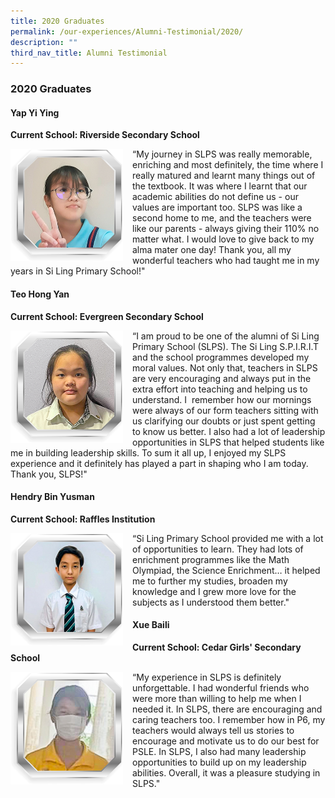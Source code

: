 ```yaml
---
title: 2020 Graduates
permalink: /our-experiences/Alumni-Testimonial/2020/
description: ""
third_nav_title: Alumni Testimonial
---
```

### 2020 Graduates

#### Yap Yi Ying

**Current School: Riverside Secondary School**

<img src="/images/at7.png" style="width:180px;height:180px;margin-right:15px;" align = "left"> “My journey in SLPS was really memorable, enriching and most definitely, the time where I really matured and learnt many things out of the textbook. It was where I learnt that our academic abilities do not define us - our values are important too. SLPS was like a second home to me, and the teachers were like our parents - always giving their 110% no matter what. I would love to give back to my alma mater one day! Thank you, all my wonderful teachers who had taught me in my years in Si Ling Primary School!"

#### Teo Hong Yan
**Current School: Evergreen Secondary School**

<img src="/images/at8.png" style="width:180px;height:180px;margin-right:15px;" align = "left"> “I am proud to be one of the alumni of Si Ling Primary School (SLPS). The Si Ling S.P.I.R.I.T and the school programmes developed my moral values. Not only that, teachers in SLPS are very encouraging and always put in the extra effort into teaching and helping us to understand. I  remember how our mornings were always of our form teachers sitting with us clarifying our doubts or just spent getting to know us better. I also had a lot of leadership opportunities in SLPS that helped students like me in building leadership skills. To sum it all up, I enjoyed my SLPS experience and it definitely has played a part in shaping who I am today. Thank you, SLPS!"

#### Hendry Bin Yusman
**Current School: Raffles Institution**

<img src="/images/at9.png" style="width:180px;height:180px;margin-right:15px;" align = "left"> “Si Ling Primary School provided me with a lot of opportunities to learn. They had lots of enrichment programmes like the Math Olympiad, the Science Enrichment… it helped me to further my studies, broaden my knowledge and I grew more love for the subjects as I understood them better."

#### Xue Baili
**Current School: Cedar Girls' Secondary School**

<img src="/images/at10.png" style="width:180px;height:180px;margin-right:15px;" align = "left"> “My experience in SLPS is definitely unforgettable. I had wonderful friends who were more than willing to help me when I needed it. In SLPS, there are encouraging and caring teachers too. I remember how in P6, my teachers would always tell us stories to encourage and motivate us to do our best for PSLE. In SLPS, I also had many leadership opportunities to build up on my leadership abilities. Overall, it was a pleasure studying in SLPS."